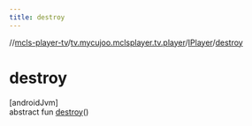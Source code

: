```yaml
---
title: destroy
---
```

//[mcls-player-tv](../../../index.html)/[tv.mycujoo.mclsplayer.tv.player](../index.html)/[IPlayer](index.html)/[destroy](destroy.html)



# destroy



[androidJvm]\
abstract fun [destroy](destroy.html)()




